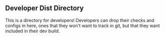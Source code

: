 ## Developer Dist Directory

This is a directory for developers! Developers can drop their checks and configs in here, ones that they won't want to track in git, but that they want included in their dev build.
